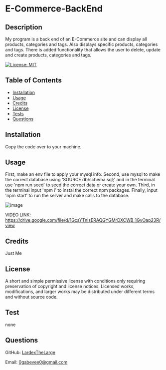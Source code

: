 # E-Commerce-BackEnd

## Description

My program is a back end of an E-Commerce site and can display all products, categories and tags. Also displays specific products, categories and tags. There is added functionality that allows the user to delete, update and create products, categories and tags.

[![License: MIT](https://img.shields.io/badge/License-MIT-yellow.svg)](https://opensource.org/licenses/MIT)

## Table of Contents

- [Installation](#installation)
- [Usage](#usage)
- [Credits](#credits)
- [License](#license)
- [Tests](#test)
- [Questions](#questions)

## Installation

Copy the code over to your machine.

## Usage

First, make an env file to apply your mysql info. Second, use mysql to make the correct database using 'SOURCE db/schema.sql;' and in the terminal use 'npm run seed' to seed the correct data or create your own. Third, in the terminal input 'npm i' to instal the correct npm packages. Finally, input 'npm start' to run the server and make calls to the database.

![image](https://user-images.githubusercontent.com/100447639/189514348-35ce58c9-9ecb-4ea0-9574-2e1bf788482e.png)

VIDEO LINK: https://drive.google.com/file/d/1GcsYTnisERAQGYGMrDXCWB_1GyOap23R/view

## Credits

Just Me

## License

A short and simple permissive license with conditions only requiring preservation of copyright and license notices. Licensed works, modifications, and larger works may be distributed under different terms and without source code.

## Test

none

## Questions

GitHub: [LardexTheLarge](https://github.com/LardexTheLarge)

Email: 0gabevee0@gmail.com
